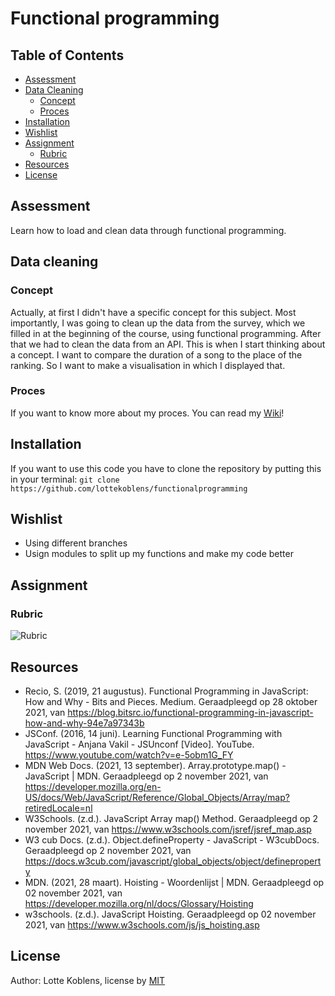 # Functional programming

## Table of Contents

* [Assessment](https://github.com/lottekoblens/functionalprogramming#assessment)
* [Data Cleaning](https://github.com/lottekoblens/functionalprogramming#data-cleaning)
  * [Concept](https://github.com/lottekoblens/functionalprogramming#concept)
  * [Proces](https://github.com/lottekoblens/functionalprogramming#proces)
* [Installation](https://github.com/lottekoblens/functionalprogramming#installation)
* [Wishlist](https://github.com/lottekoblens/functionalprogramming#wishlist)
* [Assignment](https://github.com/lottekoblens/functionalprogramming#assignment)
  * [Rubric](https://github.com/lottekoblens/functionalprogramming#rubric)
* [Resources](https://github.com/lottekoblens/functionalprogramming#resources)
* [License](https://github.com/lottekoblens/functionalprogramming#license)

## Assessment

Learn how to load and clean data through functional programming.

## Data cleaning

### Concept

Actually, at first I didn't have a specific concept for this subject. Most importantly, I was going to clean up the data from the survey, which we filled in at the beginning of the course, using functional programming. After that we had to clean the data from an API. This is when I start thinking about a concept. I want to compare the duration of a song to the place of the ranking. So I want to make a visualisation in which I displayed that.

### Proces

If you want to know more about my proces. You can read my [Wiki](https://github.com/lottekoblens/functionalprogramming/wiki)!

## Installation

If you want to use this code you have to clone the repository by putting this in your terminal: 
``` git clone https://github.com/lottekoblens/functionalprogramming ```

## Wishlist

* Using different branches
* Usign modules to split up my functions and make my code better

## Assignment

### Rubric

![Rubric](./rubric.png)

## Resources

* Recio, S. (2019, 21 augustus). Functional Programming in JavaScript: How and Why - Bits and Pieces. Medium. Geraadpleegd op 28 oktober 2021, van https://blog.bitsrc.io/functional-programming-in-javascript-how-and-why-94e7a97343b
* JSConf. (2016, 14 juni). Learning Functional Programming with JavaScript - Anjana Vakil - JSUnconf [Video]. YouTube. https://www.youtube.com/watch?v=e-5obm1G_FY
* MDN Web Docs. (2021, 13 september). Array.prototype.map() - JavaScript | MDN. Geraadpleegd op 2 november 2021, van https://developer.mozilla.org/en-US/docs/Web/JavaScript/Reference/Global_Objects/Array/map?retiredLocale=nl
* W3Schools. (z.d.). JavaScript Array map() Method. Geraadpleegd op 2 november 2021, van https://www.w3schools.com/jsref/jsref_map.asp
* W3 cub Docs. (z.d.). Object.defineProperty - JavaScript - W3cubDocs. Geraadpleegd op 2 november 2021, van https://docs.w3cub.com/javascript/global_objects/object/defineproperty
* MDN. (2021, 28 maart). Hoisting - Woordenlijst | MDN. Geraadpleegd op 02 november 2021, van https://developer.mozilla.org/nl/docs/Glossary/Hoisting
* w3schools. (z.d.). JavaScript Hoisting. Geraadpleegd op 02 november 2021, van https://www.w3schools.com/js/js_hoisting.asp

## License

Author: Lotte Koblens, license by [MIT](https://github.com/lottekoblens/functionalprogramming/blob/master/LICENSE)
